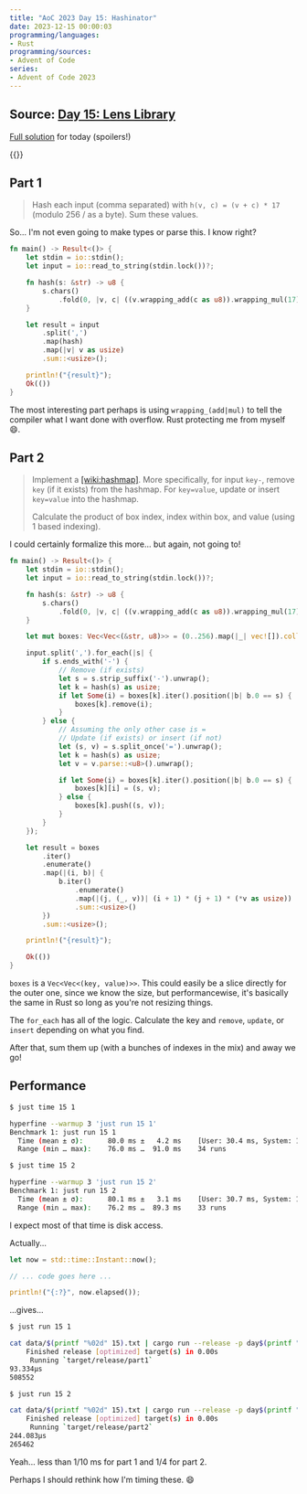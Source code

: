 ```yaml
---
title: "AoC 2023 Day 15: Hashinator"
date: 2023-12-15 00:00:03
programming/languages:
- Rust
programming/sources:
- Advent of Code
series:
- Advent of Code 2023
---
```

## Source: [Day 15: Lens Library](https://adventofcode.com/2023/day/15)

[Full solution](https://github.com/jpverkamp/advent-of-code/tree/master/2023/solutions/day15) for today (spoilers!)

{{<toc>}}

## Part 1

> Hash each input (comma separated) with `h(v, c) = (v + c) * 17` (modulo 256 / as a byte). Sum these values. 

<!--more-->

So... I'm not even going to make types or parse this. I know right? 

```rust
fn main() -> Result<()> {
    let stdin = io::stdin();
    let input = io::read_to_string(stdin.lock())?;

    fn hash(s: &str) -> u8 {
        s.chars()
            .fold(0, |v, c| ((v.wrapping_add(c as u8)).wrapping_mul(17)))
    }

    let result = input
        .split(',')
        .map(hash)
        .map(|v| v as usize)
        .sum::<usize>();

    println!("{result}");
    Ok(())
}
```

The most interesting part perhaps is using `wrapping_(add|mul)` to tell the compiler what I want done with overflow. Rust protecting me from myself :smile:. 

## Part 2

> Implement a [[wiki:hashmap]](). More specifically, for input `key-`, remove `key` (if it exists) from the hashmap. For `key=value`, update or insert `key=value` into the hashmap.
>
> Calculate the product of box index, index within box, and value (using 1 based indexing). 

I could certainly formalize this more... but again, not going to!

```rust
fn main() -> Result<()> {
    let stdin = io::stdin();
    let input = io::read_to_string(stdin.lock())?;

    fn hash(s: &str) -> u8 {
        s.chars()
            .fold(0, |v, c| ((v.wrapping_add(c as u8)).wrapping_mul(17)))
    }

    let mut boxes: Vec<Vec<(&str, u8)>> = (0..256).map(|_| vec![]).collect::<Vec<_>>();

    input.split(',').for_each(|s| {
        if s.ends_with('-') {
            // Remove (if exists)
            let s = s.strip_suffix('-').unwrap();
            let k = hash(s) as usize;
            if let Some(i) = boxes[k].iter().position(|b| b.0 == s) {
                boxes[k].remove(i);
            }
        } else {
            // Assuming the only other case is =
            // Update (if exists) or insert (if not)
            let (s, v) = s.split_once('=').unwrap();
            let k = hash(s) as usize;
            let v = v.parse::<u8>().unwrap();

            if let Some(i) = boxes[k].iter().position(|b| b.0 == s) {
                boxes[k][i] = (s, v);
            } else {
                boxes[k].push((s, v));
            }
        }
    });

    let result = boxes
        .iter()
        .enumerate()
        .map(|(i, b)| {
            b.iter()
                .enumerate()
                .map(|(j, (_, v))| (i + 1) * (j + 1) * (*v as usize))
                .sum::<usize>()
        })
        .sum::<usize>();

    println!("{result}");

    Ok(())
}
```

`boxes` is a `Vec<Vec<(key, value)>>`. This could easily be a slice directly for the outer one, since we know the size, but performancewise, it's basically the same in Rust so long as you're not resizing things. 

The `for_each` has all of the logic. Calculate the key and `remove`, `update`, or `insert` depending on what you find. 

After that, sum them up (with a bunches of indexes in the mix) and away we go!

## Performance

```bash
$ just time 15 1

hyperfine --warmup 3 'just run 15 1'
Benchmark 1: just run 15 1
  Time (mean ± σ):      80.0 ms ±   4.2 ms    [User: 30.4 ms, System: 11.6 ms]
  Range (min … max):    76.0 ms …  91.0 ms    34 runs

$ just time 15 2

hyperfine --warmup 3 'just run 15 2'
Benchmark 1: just run 15 2
  Time (mean ± σ):      80.1 ms ±   3.1 ms    [User: 30.7 ms, System: 12.0 ms]
  Range (min … max):    76.2 ms …  89.3 ms    33 runs
```

I expect most of that time is disk access. 

Actually... 

```rust
let now = std::time::Instant::now();

// ... code goes here ...

println!("{:?}", now.elapsed());
```

...gives...

```bash
$ just run 15 1

cat data/$(printf "%02d" 15).txt | cargo run --release -p day$(printf "%02d" 15) --bin part1
    Finished release [optimized] target(s) in 0.00s
     Running `target/release/part1`
93.334µs
508552

$ just run 15 2

cat data/$(printf "%02d" 15).txt | cargo run --release -p day$(printf "%02d" 15) --bin part2
    Finished release [optimized] target(s) in 0.00s
     Running `target/release/part2`
244.083µs
265462
```

Yeah... less than 1/10 ms for part 1 and 1/4 for part 2. 

Perhaps I should rethink how I'm timing these. :smile: